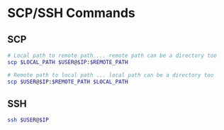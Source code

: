 # SCP/SSH Commands

## SCP

```bash
# Local path to remote path ... remote path can be a directory too
scp $LOCAL_PATH $USER@$IP:$REMOTE_PATH

# Remote path to local path ... local path can be a directory too
scp $USER@$IP:$REMOTE_PATH $LOCAL_PATH
```

## SSH

```bash
ssh $USER@$IP
```
